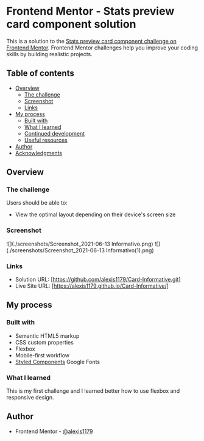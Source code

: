 # Frontend Mentor - Stats preview card component solution

This is a solution to the [Stats preview card component challenge on Frontend Mentor](https://www.frontendmentor.io/challenges/stats-preview-card-component-8JqbgoU62). Frontend Mentor challenges help you improve your coding skills by building realistic projects. 

## Table of contents

- [Overview](#overview)
  - [The challenge](#the-challenge)
  - [Screenshot](#screenshot)
  - [Links](#links)
- [My process](#my-process)
  - [Built with](#built-with)
  - [What I learned](#what-i-learned)
  - [Continued development](#continued-development)
  - [Useful resources](#useful-resources)
- [Author](#author)
- [Acknowledgments](#acknowledgments)


## Overview

### The challenge

Users should be able to:

- View the optimal layout depending on their device's screen size

### Screenshot

![](./screenshots/Screenshot_2021-06-13 Informativo.png)
![](./screenshots/Screenshot_2021-06-13 Informativo(1).png)

### Links

- Solution URL: [https://github.com/alexis1179/Card-Informative.git]
- Live Site URL: [https://alexis1179.github.io/Card-Informative/]

## My process

### Built with

- Semantic HTML5 markup
- CSS custom properties
- Flexbox
- Mobile-first workflow
- [Styled Components](https://fonts.google.com/) Google Fonts

### What I learned

This is my first challenge and I learned better how to use flexbox and responsive design.

## Author

- Frontend Mentor - [@alexis1179](https://www.frontendmentor.io/profile/alexis1179)
